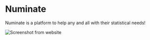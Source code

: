 # Numinate

Numinate is a platform to help any and all with their statistical needs!

![Screenshot from website](numinate/static/images/site-screenshot.png "Screenshot from website")
